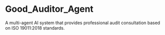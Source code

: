 # Good_Auditor_Agent
A multi-agent AI system that provides professional audit consultation based on ISO 19011:2018 standards.
